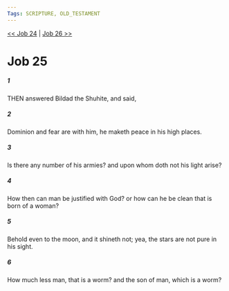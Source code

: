 ```yaml
---
Tags: SCRIPTURE, OLD_TESTAMENT
---
```


[<< Job 24](OLD_TESTAMENT/18_Job/Job_24.md) | [Job 26 >>](OLD_TESTAMENT/18_Job/Job_26.md)

# Job 25

##### 1

THEN answered Bildad the Shuhite, and said,

##### 2

Dominion and fear are with him, he maketh peace in his high places.

##### 3

Is there any number of his armies? and upon whom doth not his light arise?

##### 4

How then can man be justified with God? or how can he be clean that is born of a woman?

##### 5

Behold even to the moon, and it shineth not; yea, the stars are not pure in his sight.

##### 6

How much less man, that is a worm? and the son of man, which is a worm?
